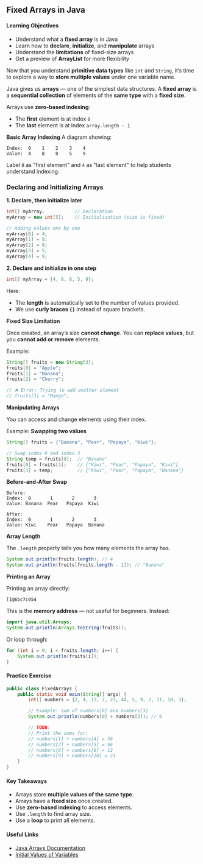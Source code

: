 ## Fixed Arrays in Java
#### Learning Objectives
- Understand what a **fixed array** is in Java
- Learn how to **declare**, **initialize**, and **manipulate** arrays
- Understand the **limitations** of fixed-size arrays
- Get a preview of **ArrayList** for more flexibility


Now that you understand **primitive data types** like `int` and `String`, it’s time to explore a way to **store multiple values** under one variable name.

Java gives us **arrays** — one of the simplest data structures.
A **fixed array** is a **sequential collection** of elements of the **same type** with a **fixed size**.

Arrays use **zero-based indexing**:

* The **first** element is at index `0`
* The **last** element is at index `array.length - 1`


**Basic Array Indexing**
A diagram showing:

```
Index:  0    1    2    3    4
Value:  4    8    8    5    9
```

Label `0` as "first element" and `4` as "last element" to help students understand indexing.


### Declaring and Initializing Arrays
**1. Declare, then initialize later**

```java
int[] myArray;           // Declaration
myArray = new int[5];    // Initialization (size is fixed)

// Adding values one by one
myArray[0] = 4;
myArray[1] = 8;
myArray[2] = 8;
myArray[3] = 5;
myArray[4] = 9;
```

**2. Declare and initialize in one step**

```java
int[] myArray = {4, 8, 8, 5, 9};
```

Here:

* The **length** is automatically set to the number of values provided.
* We use **curly braces `{}`** instead of square brackets.

**Fixed Size Limitation**

Once created, an array’s size **cannot change**.
You can **replace values**, but you **cannot add or remove** elements.

Example:

```java
String[] fruits = new String[3];
fruits[0] = "Apple";
fruits[1] = "Banana";
fruits[2] = "Cherry";

// ❌ Error: Trying to add another element
// fruits[3] = "Mango";
```

**Manipulating Arrays**

You can access and change elements using their index.

Example: **Swapping two values**

```java
String[] fruits = {"Banana", "Pear", "Papaya", "Kiwi"};

// Swap index 0 and index 3
String temp = fruits[0];  // "Banana"
fruits[0] = fruits[3];    // {"Kiwi", "Pear", "Papaya", "Kiwi"}
fruits[3] = temp;         // {"Kiwi", "Pear", "Papaya", "Banana"}
```

**Before-and-After Swap**

```
Before:
Index:  0       1       2       3
Value: Banana  Pear   Papaya  Kiwi

After:
Index:  0       1       2       3
Value: Kiwi    Pear   Papaya  Banana
```

**Array Length**

The `.length` property tells you how many elements the array has.

```java
System.out.println(fruits.length); // 4
System.out.println(fruits[fruits.length - 1]); // "Banana"
```

**Printing an Array**

Printing an array directly:

```
[I@6bc7c054
```

This is the **memory address** — not useful for beginners.
Instead:

```java
import java.util.Arrays;
System.out.println(Arrays.toString(fruits));
```

Or loop through:

```java
for (int i = 0; i < fruits.length; i++) {
    System.out.println(fruits[i]);
}
```


#### Practice Exercise

```java
public class FixedArrays {
    public static void main(String[] args) {
        int[] numbers = {2, 4, 12, 7, 23, 44, 5, 9, 7, 11, 10, 3};

        // Example: sum of numbers[0] and numbers[3]
        System.out.println(numbers[0] + numbers[3]); // 9

        // TODO:
        // Print the sums for:
        // numbers[1] + numbers[4] = 56
        // numbers[2] + numbers[5] = 56
        // numbers[6] + numbers[8] = 12
        // numbers[9] + numbers[10] = 21
    }
}
```

#### Key Takeaways
- Arrays store **multiple values of the same type**.
- Arrays have a **fixed size** once created.
- Use **zero-based indexing** to access elements.
- Use `.length` to find array size.
- Use a **loop** to print all elements.

#### Useful Links

* [Java Arrays Documentation](https://docs.oracle.com/javase/tutorial/java/nutsandbolts/arrays.html)
* [Initial Values of Variables](https://docs.oracle.com/javase/tutorial/java/nutsandbolts/datatypes.html)
